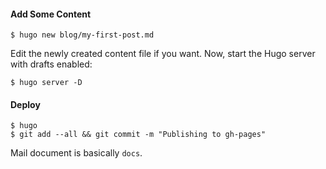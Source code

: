 
#### Add Some Content

    $ hugo new blog/my-first-post.md
    
Edit the newly created content file if you want. Now, start the Hugo server with drafts enabled:    

    $ hugo server -D
    
#### Deploy

    $ hugo
    $ git add --all && git commit -m "Publishing to gh-pages"
    
Mail document is basically `docs`.